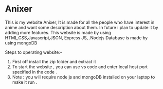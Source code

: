 # Anixer
This is my website Anixer, It is made for all the people who have interest in anime and want some description about them. In future i plan to update it by adding more features.
This website is made by using HTML,CSS,Javascript,JSON, Express JS, .Nodejs
Database is made by using mongoDB

Steps to operating website:-

1) First off install the zip folder and extract it 
2) To start the website , you can use vs code and enter local host port specified in the code .
3) Note : you will require node js and mongoDB installed on your laptop to make it run .

